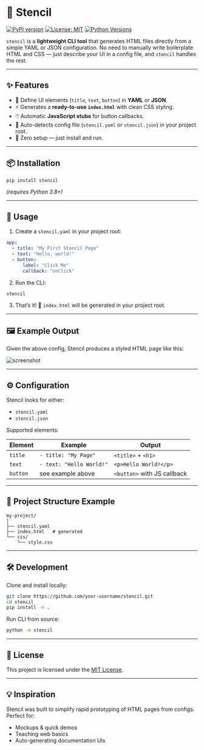 # 📘 Stencil

[![PyPI version](https://badge.fury.io/py/stencil.svg)](https://pypi.org/project/stencil/)
[![License: MIT](https://img.shields.io/badge/License-MIT-blue.svg)](LICENSE)
[![Python Versions](https://img.shields.io/pypi/pyversions/stencil.svg)](https://pypi.org/project/stencil/)

`stencil` is a **lightweight CLI tool** that generates HTML files directly from a simple YAML or JSON configuration.
No need to manually write boilerplate HTML and CSS — just describe your UI in a config file, and `stencil` handles the rest.

---

## ✨ Features

* 📝 Define UI elements (`title`, `text`, `button`) in **YAML** or **JSON**.
* ⚡ Generates a **ready-to-use `index.html`** with clean CSS styling.
* 🖱️ Automatic **JavaScript stubs** for button callbacks.
* 🔎 Auto-detects config file (`stencil.yaml` or `stencil.json`) in your project root.
* 🎯 Zero setup — just install and run.

---

## 📦 Installation

```bash
pip install stencil
```

*(requires Python 3.8+)*

---

## 🚀 Usage

1. Create a `stencil.yaml` in your project root:

```yaml
app:
  - title: "My First Stencil Page"
  - text: "Hello, world!"
  - button:
      label: "Click Me"
      callback: "onClick"
```

2. Run the CLI:

```bash
stencil
```

3. That’s it! 🎉 `index.html` will be generated in your project root.

---

## 🖼 Example Output

Given the above config, Stencil produces a styled HTML page like this:

![screenshot](https://via.placeholder.com/800x400?text=Stencil+Demo+Page)

---

## ⚙️ Configuration

Stencil looks for either:

* `stencil.yaml`
* `stencil.json`

Supported elements:

| Element  | Example                  | Output                      |
| -------- | ------------------------ | --------------------------- |
| `title`  | `- title: "My Page"`     | `<title>` + `<h1>`          |
| `text`   | `- text: "Hello World!"` | `<p>Hello World!</p>`       |
| `button` | see example above        | `<button>` with JS callback |

---

## 📂 Project Structure Example

```
my-project/
│
├── stencil.yaml
├── index.html   # generated
└── css/
    └── style.css
```

---

## 🛠 Development

Clone and install locally:

```bash
git clone https://github.com/your-username/stencil.git
cd stencil
pip install -e .
```

Run CLI from source:

```bash
python -m stencil
```

---

## 📜 License

This project is licensed under the [MIT License](LICENSE).

---

## 💡 Inspiration

Stencil was built to simplify rapid prototyping of HTML pages from configs.
Perfect for:

* Mockups & quick demos
* Teaching web basics
* Auto-generating documentation UIs
